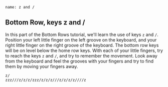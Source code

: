 
```ngMeta
name: z and /
```

## Bottom Row, keys z and /

In this part of the Bottom Rows tutorial, we'll learn the use of keys `z` and `/`.
Position your left little finger on the left groove on the keyboard, and your right little finger on the right groove of the keyboard. The bottom row keys will be on level below the home row keys. With each of your little fingers, try to reach the keys `z` and `/`, and try to remember the movement. Look away from the keyboard and feel the grooves with your fingers and try to find them by moving your fingers away.


```practicetyping
z/
zzz///z/z/z/zzz/z/z/z///z/z/z/z////z
```

